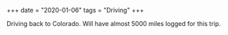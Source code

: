 +++
date = "2020-01-06"
tags = "Driving"
+++

Driving back to Colorado. Will have almost 5000 miles logged for this trip.